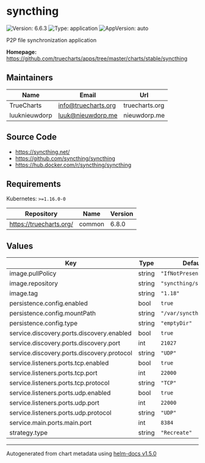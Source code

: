 # syncthing

![Version: 6.6.3](https://img.shields.io/badge/Version-6.6.3-informational?style=flat-square) ![Type: application](https://img.shields.io/badge/Type-application-informational?style=flat-square) ![AppVersion: auto](https://img.shields.io/badge/AppVersion-auto-informational?style=flat-square)

P2P file synchronization application

**Homepage:** <https://github.com/truecharts/apps/tree/master/charts/stable/syncthing>

## Maintainers

| Name | Email | Url |
| ---- | ------ | --- |
| TrueCharts | info@truecharts.org | truecharts.org |
| luuknieuwdorp | luuk@nieuwdorp.me | nieuwdorp.me |

## Source Code

* <https://syncthing.net/>
* <https://github.com/syncthing/syncthing>
* <https://hub.docker.com/r/syncthing/syncthing>

## Requirements

Kubernetes: `>=1.16.0-0`

| Repository | Name | Version |
|------------|------|---------|
| https://truecharts.org/ | common | 6.8.0 |

## Values

| Key | Type | Default | Description |
|-----|------|---------|-------------|
| image.pullPolicy | string | `"IfNotPresent"` |  |
| image.repository | string | `"syncthing/syncthing"` |  |
| image.tag | string | `"1.18"` |  |
| persistence.config.enabled | bool | `true` |  |
| persistence.config.mountPath | string | `"/var/syncthing/"` |  |
| persistence.config.type | string | `"emptyDir"` |  |
| service.discovery.ports.discovery.enabled | bool | `true` |  |
| service.discovery.ports.discovery.port | int | `21027` |  |
| service.discovery.ports.discovery.protocol | string | `"UDP"` |  |
| service.listeners.ports.tcp.enabled | bool | `true` |  |
| service.listeners.ports.tcp.port | int | `22000` |  |
| service.listeners.ports.tcp.protocol | string | `"TCP"` |  |
| service.listeners.ports.udp.enabled | bool | `true` |  |
| service.listeners.ports.udp.port | int | `22000` |  |
| service.listeners.ports.udp.protocol | string | `"UDP"` |  |
| service.main.ports.main.port | int | `8384` |  |
| strategy.type | string | `"Recreate"` |  |

----------------------------------------------
Autogenerated from chart metadata using [helm-docs v1.5.0](https://github.com/norwoodj/helm-docs/releases/v1.5.0)
